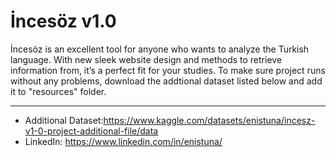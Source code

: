 # İncesöz v1.0
İncesöz is an excellent tool for anyone who wants to analyze the Turkish language. With new sleek website design and methods to retrieve information from, it’s a perfect fit for your studies. To make sure project runs without any problems, download the addtional dataset listed below and add it to "resources" folder.

---

* Additional Dataset:https://www.kaggle.com/datasets/enistuna/incesz-v1-0-project-additional-file/data
* LinkedIn: https://www.linkedin.com/in/enistuna/